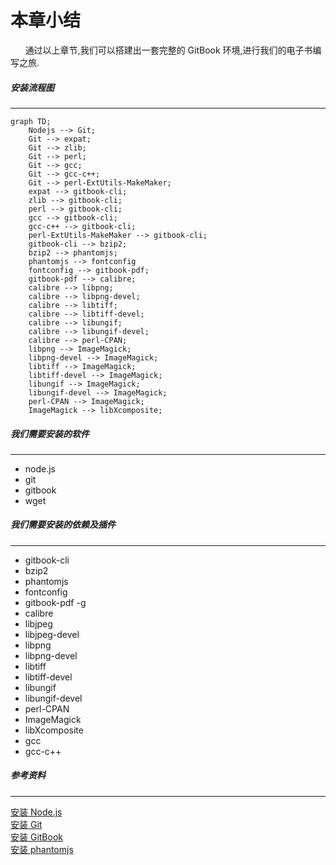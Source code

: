 # 本章小结
&nbsp;&nbsp;&nbsp;&nbsp;&nbsp;&nbsp;通过以上章节,我们可以搭建出一套完整的 GitBook 环境,进行我们的电子书编写之旅.
##### 安装流程图
---
```mermaid
graph TD;
    Nodejs --> Git;
    Git --> expat;
    Git --> zlib;
    Git --> perl;
    Git --> gcc;
    Git --> gcc-c++;
    Git --> perl-ExtUtils-MakeMaker;
    expat --> gitbook-cli;
    zlib --> gitbook-cli;
    perl --> gitbook-cli;
    gcc --> gitbook-cli;
    gcc-c++ --> gitbook-cli;
    perl-ExtUtils-MakeMaker --> gitbook-cli;
    gitbook-cli --> bzip2;
    bzip2 --> phantomjs;
    phantomjs --> fontconfig
    fontconfig --> gitbook-pdf;
    gitbook-pdf --> calibre;
    calibre --> libpng;
    calibre --> libpng-devel;
    calibre --> libtiff;
    calibre --> libtiff-devel;
    calibre --> libungif;
    calibre --> libungif-devel;
    calibre --> perl-CPAN;
    libpng --> ImageMagick;
    libpng-devel --> ImageMagick;
    libtiff --> ImageMagick;
    libtiff-devel --> ImageMagick;
    libungif --> ImageMagick;
    libungif-devel --> ImageMagick;
    perl-CPAN --> ImageMagick;
    ImageMagick --> libXcomposite;
```
##### 我们需要安装的软件
---
 - node.js
 - git
 - gitbook
 - wget

##### 我们需要安装的依赖及插件
---
 - gitbook-cli
 - bzip2
 - phantomjs
 - fontconfig
 - gitbook-pdf -g
 - calibre
 - libjpeg
 - libjpeg-devel
 - libpng
 - libpng-devel
 - libtiff
 - libtiff-devel
 - libungif
 - libungif-devel
 - perl-CPAN
 - ImageMagick
 - libXcomposite
 - gcc
 - gcc-c++

##### 参考资料
---
[安装 Node.js](http://www.ttxit.com/thread-24-1-1.html)<br />
[安装 Git](http://www.ttxit.com/thread-21-1-1.html)<br />
[安装 GitBook](http://www.ttxit.com/thread-25-1-1.html)<br />
[安装 phantomjs](http://www.ttxit.com/thread-32-1-1.html)